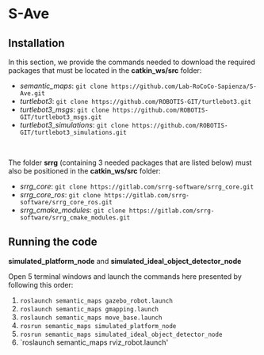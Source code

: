 # S-Ave

## Installation
In this section, we provide the commands needed to download the required packages that must be located in the **catkin_ws/src** folder:
* *semantic_maps*: `git clone https://github.com/Lab-RoCoCo-Sapienza/S-Ave.git`
* *turtlebot3*: `git clone https://github.com/ROBOTIS-GIT/turtlebot3.git`
* *turtlebot3_msgs*: `git clone https://github.com/ROBOTIS-GIT/turtlebot3_msgs.git`
* *turtlebot3_simulations*: `git clone https://github.com/ROBOTIS-GIT/turtlebot3_simulations.git` </br>
</br>

The folder **srrg** (containing 3 needed packages that are listed below) must also be positioned in the **catkin_ws/src** folder:
* *srrg_core*: `git clone https://gitlab.com/srrg-software/srrg_core.git`
* *srrg_core_ros*: `git clone https://gitlab.com/srrg-software/srrg_core_ros.git`
* *srrg_cmake_modules*: `git clone https://gitlab.com/srrg-software/srrg_cmake_modules.git`

## Running the code
**simulated_platform_node** and **simulated_ideal_object_detector_node**

Open 5 terminal windows and launch the commands here presented by following this order:
  1. `roslaunch semantic_maps gazebo_robot.launch`
  2. `roslaunch semantic_maps gmapping.launch`
  3. `roslaunch semantic_maps move_base.launch`
  4. `rosrun semantic_maps simulated_platform_node`
  5. `rosrun semantic_maps simulated_ideal_object_detector_node`
  6. `roslaunch semantic_maps rviz_robot.launch'
  
  

